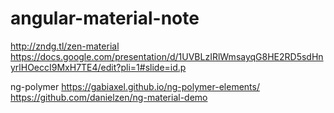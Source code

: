 # angular-material-note

http://zndg.tl/zen-material
https://docs.google.com/presentation/d/1UVBLzIRlWmsayqG8HE2RD5sdHnyrlHOeccI9MxH7TE4/edit?pli=1#slide=id.p

ng-polymer
https://gabiaxel.github.io/ng-polymer-elements/
https://github.com/danielzen/ng-material-demo
